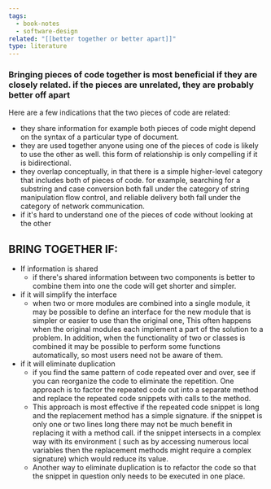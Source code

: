 ```yaml
---
tags:
  - book-notes
  - software-design
related: "[[better together or better apart]]"
type: literature
---
```

### Bringing pieces of code together is most beneficial if they are closely related. if the pieces are unrelated, they are probably better off apart

Here are a few indications that the two pieces of code are related:
- they share information for example both pieces of code might depend on the syntax of a particular type of document.
- they are used together anyone using one of the pieces of code is likely to use the other as well. this form of relationship is only compelling if it is bidirectional.
- they overlap conceptually, in that there is a simple higher-level category that includes both of pieces of code. for example, searching for a substring and case conversion both fall under the category of string manipulation flow control, and reliable delivery both fall under the category of network communication.
- if it's hard to understand one of the pieces of code without looking at the other

## BRING TOGETHER IF:
- If information is shared
	- if there's shared information between two components is better to combine them into one the code will get shorter and simpler.
- if it will simplify the interface
	- when two or more modules are combined into a single module, it may be possible to define an interface for the new module that is simpler or easier to use than the original one, This often happens when the original modules each implement a part of the solution to a problem. In addition, when the functionality of two or classes is combined it may be possible to perform some functions automatically, so most users need not be aware of them.
- if it will eliminate duplication
	- if you find the same pattern of code repeated over and over, see if you can reorganize the code to eliminate the repetition. One approach is to factor the repeated code out into a separate method and replace the repeated code snippets with calls to the method.
	- This approach is most effective if the repeated code snippet is long and the replacement method has a simple signature. if the snippet is only one or two lines long there may not be much benefit in replacing it with a method call. if the snippet intersects in a complex way with its environment ( such as by accessing numerous local variables then the replacement methods might require a complex signature) which would reduce its value.
	- Another way to eliminate duplication is to refactor the code so that the snippet in question only needs to be executed in one place.
